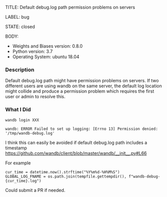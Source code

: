 TITLE:
Default debug.log path permission problems on servers

LABEL:
bug

STATE:
closed

BODY:
* Weights and Biases version: 0.8.0
* Python version: 3.7
* Operating System: ubuntu 18.04

### Description
Default debug.log path might have permission problems on servers.
If two different users are using wandb on the same server, the default log location might collide and produce a permission problem which requires the first user or admin to resolve this.

### What I Did
```
wandb login XXX

wandb: ERROR Failed to set up logging: [Errno 13] Permission denied: '/tmp/wandb-debug.log'
```

I think this can easily be avoided if default debug.log path includes a timestamp
https://github.com/wandb/client/blob/master/wandb/__init__.py#L66

For example
```
cur_time = datetime.now().strftime("%Y%m%d-%H%M%S")
GLOBAL_LOG_FNAME = os.path.join(tempfile.gettempdir(), f"wandb-debug-{cur_time}.log")
```

Could submit a PR if needed.


